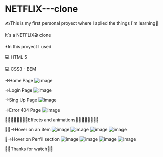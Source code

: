 # NETFLIX---clone
✍️This is my first personal proyect where I aplied the things I´m learning🚀

It´s a NETFLIX🎬 clone

*In this proyect I used

💻 HTML 5

💻 CSS3 - BEM

->Home Page
![image](https://user-images.githubusercontent.com/67123399/128655845-3b25154e-db9b-4961-9758-b4a74b895d91.png)

->Login Page
![image](https://user-images.githubusercontent.com/67123399/128655961-a79d3ac4-00e8-44df-8ba3-c4fbbf3ad655.png)

->Sing Up Page
![image](https://user-images.githubusercontent.com/67123399/128655883-9e044623-7047-46b9-88d1-940b397bd05a.png)

->Error 404 Page
![image](https://user-images.githubusercontent.com/67123399/128656019-1d1652ee-d96e-435d-b44e-0857a62520fa.png)

💅🏽💅🏽💅🏽💅🏽Effects and animations💅🏽💅🏽💅🏽💅🏽

💅🏽->Hover on an item
![image](https://user-images.githubusercontent.com/67123399/128656757-43abee68-257e-4d61-9097-9d43493110cc.png)
![image](https://user-images.githubusercontent.com/67123399/128656584-49491a49-b376-471c-ac88-ae83ffde54f4.png)
![image](https://user-images.githubusercontent.com/67123399/128656665-3d324a05-ea06-402f-a696-ff9259f328e3.png)
![image](https://user-images.githubusercontent.com/67123399/128656679-d44d5377-10d4-4a6e-b968-b1f1769ea40a.png)

💅->Hover on Perfil section
![image](https://user-images.githubusercontent.com/67123399/128656763-c9d985d3-5ee0-4ee1-98b0-cf43673fde10.png)
![image](https://user-images.githubusercontent.com/67123399/128656943-d4e80754-00c4-4427-9ba4-7085a59aecb0.png)
![image](https://user-images.githubusercontent.com/67123399/128656961-a2567c33-3781-4c28-bf22-ed27d6d1af11.png)
![image](https://user-images.githubusercontent.com/67123399/128656973-fc407b51-e59a-4948-953a-53454d6f1660.png)

👋🏽Thanks for watch👌🏽
